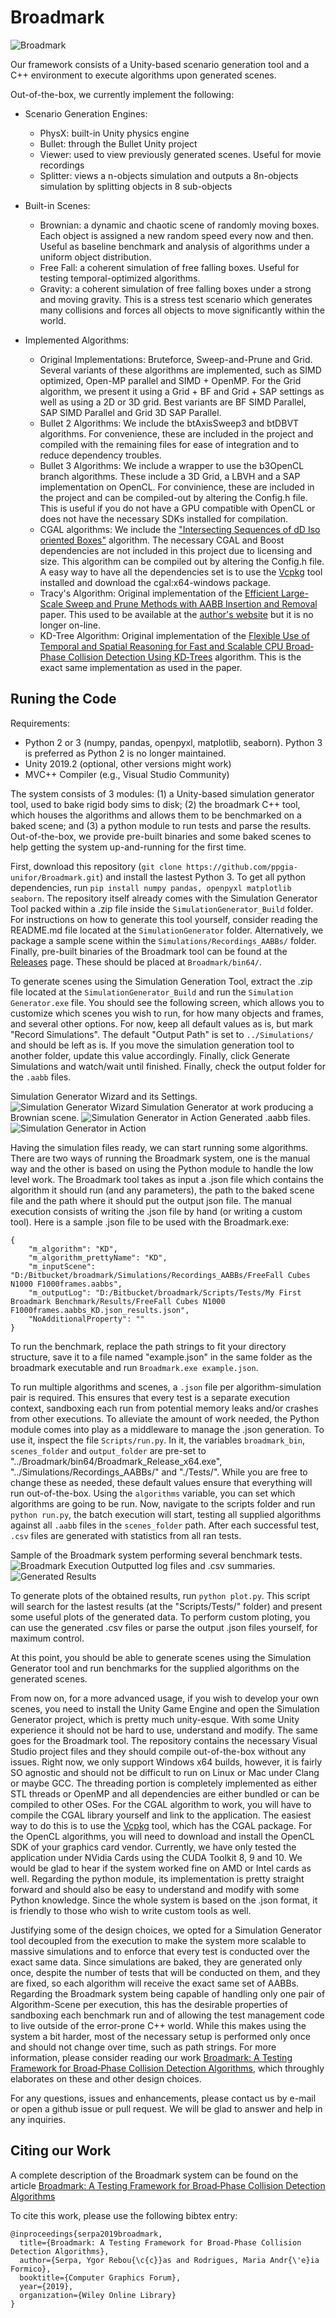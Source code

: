 # Broadmark

![Broadmark](/Images/main-logo.png)

Our framework consists of a Unity-based scenario generation tool and a C++ environment to execute algorithms upon generated scenes. 

Out-of-the-box, we currently implement the following:
- Scenario Generation Engines:
  - PhysX: built-in Unity physics engine
  - Bullet: through the Bullet Unity project
  - Viewer: used to view previously generated scenes. Useful for movie recordings
  - Splitter: views a n-objects simulation and outputs a 8n-objects simulation by splitting objects in 8 sub-objects

- Built-in Scenes:
  - Brownian: a dynamic and chaotic scene of randomly moving boxes. Each object is assigned a new random speed every now and then. Useful as baseline benchmark and analysis of algorithms under a uniform object distribution.
  - Free Fall: a coherent simulation of free falling boxes. Useful for testing temporal-optimized algorithms.
  - Gravity: a coherent simulation of free falling boxes under a strong and moving gravity. This is a stress test scenario which generates many collisions and forces all objects to move significantly within the world. 

- Implemented Algorithms:
  - Original Implementations: Bruteforce, Sweep-and-Prune and Grid. Several variants of these algorithms are implemented, such as SIMD optimized, Open-MP parallel and SIMD + OpenMP. For the Grid algorithm, we present it using a Grid + BF and Grid + SAP settings as well as using a 2D or 3D grid. Best variants are BF SIMD Parallel, SAP SIMD Parallel and Grid 3D SAP Parallel.
  - Bullet 2 Algorithms: We include the btAxisSweep3 and btDBVT algorithms. For convenience, these are included in the project and compiled with the remaining files for ease of integration and to reduce dependency troubles.
  - Bullet 3 Algorithms: We include a wrapper to use the b3OpenCL branch algorithms. These include a 3D Grid, a LBVH and a SAP implementation on OpenCL. For convinience, these are included in the project and can be compiled-out by altering the Config.h file. This is useful if you do not have a GPU compatible with OpenCL or does not have the necessary SDKs installed for compilation.
  - CGAL algorithms: We include the ["Intersecting Sequences of dD Iso oriented Boxes"](https://doc.cgal.org/latest/Box_intersection_d/index.html) algorithm. The necessary CGAL and Boost dependencies are not included in this project due to licensing and size. This algorithm can be compiled out by altering the Config.h file. A easy way to have all the dependencies set is to use the [Vcpkg](https://github.com/Microsoft/vcpkg) tool installed and download the cgal:x64-windows package.
  - Tracy's Algorithm: Original implementation of the [Efficient Large-Scale Sweep and Prune Methods with AABB Insertion and Removal](https://dl.acm.org/citation.cfm?id=1549865) paper. This used to be available at the [author's website](http://www.danieljosephtracy.com/) but it is no longer on-line.
  - KD-Tree Algorithm: Original implementation of the [Flexible Use of Temporal and Spatial Reasoning for Fast and Scalable CPU Broad‐Phase Collision Detection Using KD‐Trees](https://onlinelibrary.wiley.com/doi/full/10.1111/cgf.13529) algorithm. This is the exact same implementation as used in the paper.



## Runing the Code

Requirements:
- Python 2 or 3 (numpy, pandas, openpyxl, matplotlib, seaborn). Python 3 is preferred as Python 2 is no longer maintained. 
- Unity 2019.2 (optional, other versions might work)
- MVC++ Compiler (e.g., Visual Studio Community)

The system consists of 3 modules: (1) a Unity-based simulation generator tool, used to bake rigid body sims to disk; (2) the broadmark C++ tool, which houses the algorithms and allows them to be benchmarked on a baked scene; and (3) a python module to run tests and parse the results. Out-of-the-box, we provide pre-built binaries and some baked scenes to help getting the system up-and-running for the first time. 

First, download this repository (`git clone https://github.com/ppgia-unifor/Broadmark.git`) and install the lastest Python 3. To get all python dependencies, run `pip install numpy pandas, openpyxl matplotlib seaborn`. The repository itself already comes with the Simulation Generator Tool packed within a .zip file inside the `SimulationGenerator_Build` folder. For instructions on how to generate this tool yourself, consider reading the README.md file located at the `SimulationGenerator` folder. Alternatively, we package a sample scene within the `Simulations/Recordings_AABBs/` folder. Finally, pre-built binaries of the Broadmark tool can be found at the [Releases](https://github.com/ppgia-unifor/Broadmark/releases) page. These should be placed at `Broadmark/bin64/`. 

To generate scenes using the Simulation Generation Tool, extract the .zip file located at the `SimulationGenerator_Build` and run the `Simulation Generator.exe` file. You should see the following screen, which allows you to customize which scenes you wish to run, for how many objects and frames, and several other options. For now, keep all default values as is, but mark "Record Simulations". The default "Output Path" is set to `../Simulations/` and should be left as is. If you move the simulation generation tool to another folder, update this value accordingly. Finally, click Generate Simulations and watch/wait until finished. Finally, check the output folder for the `.aabb` files.

Simulation Generator Wizard and its Settings.
![Simulation Generator Wizard](/Images/simulation-generator-wizard.png)
Simulation Generator at work producing a Brownian scene.
![Simulation Generator in Action](/Images/simulation-generator-brownian.png)
Generated .aabb files.
![Simulation Generator in Action](/Images/simulation-generator-files.png)

Having the simulation files ready, we can start running some algorithms. There are two ways of running the Broadmark system, one is the manual way and the other is based on using the Python module to handle the low level work. The Broadmark tool takes as input a .json file which contains the algorithm it should run (and any parameters), the path to the baked scene file and the path where it should put the output json file. The manual execution consists of writing the .json file by hand (or writing a custom tool). Here is a sample .json file to be used with the Broadmark.exe:

```
{
    "m_algorithm": "KD",
    "m_algorithm_prettyName": "KD",
    "m_inputScene": "D:/Bitbucket/broadmark/Simulations/Recordings_AABBs/FreeFall Cubes N1000 F1000frames.aabbs",
    "m_outputLog": "D:/Bitbucket/broadmark/Scripts/Tests/My First Broadmark Benchmark/Results/FreeFall Cubes N1000 F1000frames.aabbs_KD.json_results.json",
    "NoAdditionalProperty": ""
}
```

To run the benchmark, replace the path strings to fit your directory structure, save it to a file named "example.json" in the same folder as the broadmark executable and run `Broadmark.exe example.json`.

To run multiple algorithms and scenes, a `.json` file per algorithm-simulation pair is required. This ensures that every test is a separate execution context, sandboxing each run from potential memory leaks and/or crashes from other executions. To alleviate the amount of work needed, the Python module comes into play as a middleware to manage the .json generation. To use it, inspect the file `Scripts/run.py`. In it, the variables `broadmark_bin`, `scenes_folder` and `output_folder` are pre-set to "../Broadmark/bin64/Broadmark_Release_x64.exe", "../Simulations/Recordings_AABBs/" and "./Tests/". While you are free to change these as needed, these default values ensure that everything will run out-of-the-box. Using the `algorithms` variable, you can set which algorithms are going to be run. Now, navigate to the scripts folder and run `python run.py`, the batch execution will start, testing all supplied algorithms against all `.aabb` files in the `scenes_folder` path. After each successful test, `.csv` files are generated with statistics from all ran tests. 

Sample of the Broadmark system performing several benchmark tests.
![Broadmark Execution](/Images/broadmark-execution.png)
Outputted log files and .csv summaries.
![Generated Results](/Images/broadmark-logs.png)

To generate plots of the obtained results, run `python plot.py`. This script will search for the lastest results (at the "Scripts/Tests/" folder) and present some useful plots of the generated data. To perform custom ploting, you can use the generated .csv files or parse the output .json files yourself, for maximum control. 

At this point, you should be able to generate scenes using the Simulation Generator tool and run benchmarks for the supplied algorithms on the generated scenes. 

From now on, for a more advanced usage, if you wish to develop your own scenes, you need to install the Unity Game Engine and open the Simulation Generator project, which is pretty much unity-esque. With some Unity experience it should not be hard to use, understand and modify. The same goes for the Broadmark tool. The repository contains the necessary Visual Studio project files and they should compile out-of-the-box without any issues. Right now, we only support Windows x64 builds, however, it is fairly SO agnostic and should not be difficult to run on Linux or Mac under Clang or maybe GCC. The threading portion is completely implemented as either STL threads or OpenMP and all dependencies are either bundled or can be compiled to other OSes. For the CGAL algorithm to work, you will have to compile the CGAL library yourself and link to the application. The easiest way to do this is to use the [Vcpkg](https://github.com/Microsoft/vcpkg) tool, which has the CGAL package. For the OpenCL algorithms, you will need to download and install the OpenCL SDK of your graphics card vendor. Currently, we have only tested the application under NVidia Cards using the CUDA Toolkit 8, 9 and 10. We would be glad to hear if the system worked fine on AMD or Intel cards as well. Regarding the python module, its implementation is pretty straight forward and should also be easy to understand and modify with some Python knowledge. Since the whole system is based on the .json format, it is friendly to those who wish to write custom tools as well. 

Justifying some of the design choices, we opted for a Simulation Generator tool decoupled from the execution to make the system more scalable to massive simulations and to enforce that every test is conducted over the exact same data. Since simulations are baked, they are generated only once, despite the number of tests that will be conducted on them, and they are fixed, so each algorithm will receive the exact same set of AABBs. Regarding the Broadmark system being capable of handling only one pair of Algorithm-Scene per execution, this has the desirable properties of sandboxing each benchmark run and of allowing the test management code to live outside of the error-prone C++ world. While this makes using the system a bit harder, most of the necessary setup is performed only once and should not change over time, such as path strings. For more information, please consider reading our work [Broadmark: A Testing Framework for Broad‐Phase Collision Detection Algorithms](https://onlinelibrary.wiley.com/doi/abs/10.1111/cgf.13884), which throughly elaborates on these and other design choices. 

For any questions, issues and enhancements, please contact us by e-mail or open a github issue or pull request. We will be glad to answer and help in any inquiries. 


## Citing our Work

A complete description of the Broadmark system can be found on the article [Broadmark: A Testing Framework for Broad‐Phase Collision Detection Algorithms](https://onlinelibrary.wiley.com/doi/abs/10.1111/cgf.13884)

To cite this work, please use the following bibtex entry:

```
@inproceedings{serpa2019broadmark,
  title={Broadmark: A Testing Framework for Broad-Phase Collision Detection Algorithms},
  author={Serpa, Ygor Rebou{\c{c}}as and Rodrigues, Maria Andr{\'e}ia Formico},
  booktitle={Computer Graphics Forum},
  year={2019},
  organization={Wiley Online Library}
}
```


